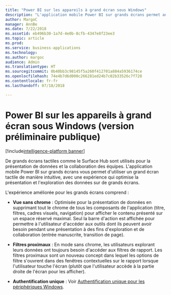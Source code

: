```yaml
---
title: "Power BI sur les appareils à grand écran sous Windows"
description: "L'application mobile Power BI sur grands écrans permet aux utilisateurs d'utiliser un grand écran tactile de manière intuitive, avec une expérience qui optimise la présentation et l'exploration des données sur de grands écrans."
author: MargoC
manager: AnnBe
ms.date: 7/22/2018
ms.assetid: eb496b30-1a7d-4e0b-8cfb-4347e8f23ee3
ms.topic: article
ms.prod: 
ms.service: business-applications
ms.technology: 
ms.author: margoc
audience: Admin
ms.translationtype: HT
ms.sourcegitcommit: 0b40bb3c98145f5a260f412701a884a5936174ce
ms.openlocfilehash: 74e4b7d6d000c266281ed24b7c02b33526c7f728
ms.contentlocale: fr-fr
ms.lasthandoff: 07/18/2018

---
```

# <a name="power-bi-on-windows-based-large-screen-devices-public-preview"></a>Power BI sur les appareils à grand écran sous Windows (version préliminaire publique)

[!include[intelligence-platform banner](../../includes/intelligence-platform.md)]




De grands écrans tactiles comme le Surface Hub sont utilisés pour la présentation de données et la collaboration des équipes. L'application mobile Power BI sur grands écrans vous permet d'utiliser un grand écran tactile de manière intuitive, avec une expérience qui optimise la présentation et l'exploration des données sur de grands écrans.

L'expérience améliorée pour les grands écrans comprend :

-   **Vue sans chrome** : Optimisée pour la présentation de données en supprimant tout le chrome de tous les composants de l'application (titre, filtres, cadres visuels, navigation) pour afficher le contenu présenté sur un espace réservé maximal. Seul la barre d'action est affichée pour permettre à l'utilisateur d'accéder aux outils dont ils peuvent avoir besoin pendant une présentation à des fins d'exploration et de collaboration (entrée manuscrite, transition de page).

-   **Filtres proximaux** : En mode sans chrome, les utilisateurs explorant leurs données ont toujours besoin d'accéder aux filtres de rapport. Les filtres proximaux sont un nouveau concept dans lequel les options de filtre s'ouvrent dans des fenêtres contextuelles sur le rapport lorsque l'utilisateur touche l'écran (plutôt que l'utilisateur accède à la partie droite de l'écran pour les afficher).

-   **Authentification unique** : Voir [Authentification unique pour les périphériques Windows](single-sign-windows-apps.md).

